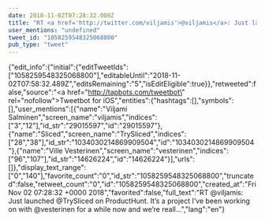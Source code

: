 ```yaml
---
date: 2018-11-02T07:28:32.000Z
title: "RT <a href='http://twitter.com/viljamis'>@viljamis</a>: Just launched <a href='http://twitter.com/TrySliced'>@TrySliced</a> on ProductHunt. It’s a project I’ve been working on with <a href='http://twitter.com/vesterinen'>@vesterinen</a> for a while now and we’re reall…″"
user_mentions: "undefined"
tweet_id: "1058259548325068800"
pub_type: "tweet"
---
```

{"edit_info":{"initial":{"editTweetIds":["1058259548325068800"],"editableUntil":"2018-11-02T07:58:32.489Z","editsRemaining":"5","isEditEligible":true}},"retweeted":false,"source":"<a href=\"http://tapbots.com/tweetbot\" rel=\"nofollow\">Tweetbot for iΟS</a>","entities":{"hashtags":[],"symbols":[],"user_mentions":[{"name":"Viljami Salminen","screen_name":"viljamis","indices":["3","12"],"id_str":"29015597","id":"29015597"},{"name":"Sliced","screen_name":"TrySliced","indices":["28","38"],"id_str":"1034030214869909504","id":"1034030214869909504"},{"name":"Ville Vesterinen","screen_name":"vesterinen","indices":["96","107"],"id_str":"14626224","id":"14626224"}],"urls":[]},"display_text_range":["0","140"],"favorite_count":"0","id_str":"1058259548325068800","truncated":false,"retweet_count":"0","id":"1058259548325068800","created_at":"Fri Nov 02 07:28:32 +0000 2018","favorited":false,"full_text":"RT @viljamis: Just launched @TrySliced on ProductHunt. It’s a project I’ve been working on with @vesterinen for a while now and we’re reall…","lang":"en"}
